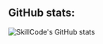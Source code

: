 ## GitHub stats:

![SkillCode's GitHub stats](https://github-readme-stats.vercel.app/api?username=zSkillCode&show_icons=true&theme=radical)
